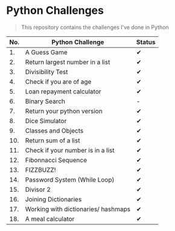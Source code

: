 # Python Challenges
> This repository contains the challenges I've done in Python

| No. | Python Challenge | Status |
|-----|------------------|--------|
| 1. | A Guess Game | ✔ |
| 2. | Return largest number in a list | ✔ |
| 3. | Divisibility Test | ✔ |
| 4. | Check if you are of age | ✔ |
| 5. | Loan repayment calculator | ✔ | 
| 6. | Binary Search | - |
| 7. | Return your python version | ✔ |
| 8. | Dice Simulator | ✔ |
| 9. | Classes and Objects | ✔ |
| 10. | Return sum of a list | ✔ |
| 11. | Check if your number is in a list | ✔ |
| 12. | Fibonnacci Sequence | ✔ |
| 13. | FIZZBUZZ! | ✔ |
| 14. | Password System (While Loop) | ✔ |
| 15. | Divisor 2 | ✔ |
| 16. | Joining Dictionaries | ✔ |
| 17. | Working with dictionaries/ hashmaps| ✔ |
| 18. | A meal calculator | ✔ |